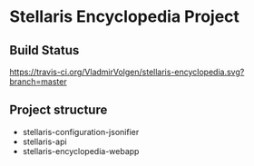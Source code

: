 # Stellaris Encyclopedia Project

## Build Status

https://travis-ci.org/VladmirVolgen/stellaris-encyclopedia.svg?branch=master

## Project structure

* stellaris-configuration-jsonifier
* stellaris-api
* stellaris-encyclopedia-webapp